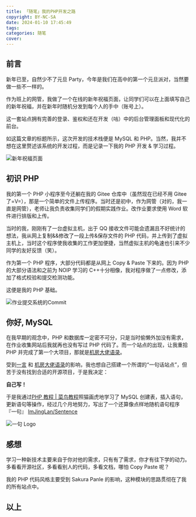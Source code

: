 ```yaml
---
title: 「随笔」我的PHP开发之路
copyright: BY-NC-SA
date: 2024-01-10 17:45:49
tags:
categories: 随笔
cover:
---
```


## 前言

新年已至，自然少不了元旦 Party，今年是我们在高中的第一个元旦派对，当然要做一些不一样的。

作为班上的网管，我做了一个在线的新年祝福页面，让同学们可以在上面填写自己的新年祝福，并在新年时随机分发到每个人的手中（账号上）。

这一套站点拥有完善的登录、鉴权和还在开发（咕）中的后台管理面板和现代化的前台。

如这篇文章的标题所示，这次开发的技术栈便是 MySQL 和 PHP。当然，我并不想在这里赘述该系统的开发过程，而是记录一下我的 PHP 开发 & 学习过程。

![新年祝福页面](1.webp)

## 初识 PHP

我的第一个 PHP 小程序至今还躺在我的 Gitee 仓库中（虽然现在已经不用 Gitee 了=V=），那是一个简单的文件上传程序。当时还是初中，作为网管（对的，我一直是网管），老师让我负责收集同学们的假期实践作业。改作业要求使用 Word 软件进行排版和上传。

当时的我，刚刚有了一台虚拟主机，出于 QQ 接收文件可能会遗漏且不好统计的想法，我从网上复制&&修改了一段上传&保存文件的 PHP 代码，并上传到了虚拟主机上，当时这个程序使我收集的工作更加便捷，当然虚拟主机的龟速也引来不少同学的友好反馈（笑）。

作为第一个 PHP 程序，大部分代码都是从网上 Copy & Paste 下来的。因为 PHP 的大部分语法和之前为 NOIP 学习的 C++十分相像，我对程序做了一点修改，添加了格式校验和提交检测功能。

这便是我的 PHP 基础。

![作业提交系统的Commit](2.webp)

## 你好, MySQL

在我早期的观念中，PHP 和数据库一定密不可分，只是当时偷懒外加没有需求，在作业收集网站后我就再也没有写过 PHP 代码了。而一个站点的出现，让我重拾 PHP 并完成了第一个大项目，那就是[机房大佬语录](https://zigzagk.top/OIerdictum/)。

受到[一言](https://hitokoto.cn/) 和 [机房大佬语录](https://zigzagk.top/OIerdictum/)的影响，我也想自己搭建一个所谓的“一句话站点”，但苦于没有找到合适的开源项目，于是我决定：

**自己写！**

于是我通过[PHP 教程 | 菜鸟教程](https://www.runoob.com/php/php-tutorial.html)照猫画虎地学习了 MySQL 创建表，插入语句，更新语句等操作，经过几个月地努力，写出了一个还算像点样地随机语句程序 『一句』 [ImJingLan/Sentence](https://github.com/ImJingLan/Sentence)

![一句 Logo](3.webp)

## 感想

学习一种新技术主要来自于你对他的需求，只有有了需求，你才有往下学的动力。多看看开源社区，多看看别人的代码，多看文档，哪怕 Copy Paste 呢？

我的 PHP 代码风格主要受到 Sakura Panle 的影响，这种模块的思路贯彻在了我的所有站点中。

## 以上
